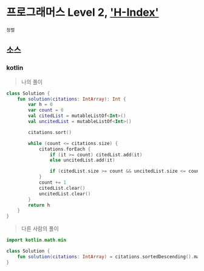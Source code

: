 # 프로그래머스 Level 2, ['H-Index'](https://programmers.co.kr/learn/courses/30/lessons/42747)

`정렬`

## 소스

### kotlin

> 나의 풀이

```kotlin
class Solution {
    fun solution(citations: IntArray): Int {
        var h = 0
        var count = 0
        val citedList = mutableListOf<Int>()
        val uncitedList = mutableListOf<Int>()

        citations.sort()

        while (count <= citations.size) {
            citations.forEach {
                if (it >= count) citedList.add(it)
                else uncitedList.add(it)

                if (citedList.size >= count && uncitedList.size <= count) h = count
            }
            count += 1
            citedList.clear()
            uncitedList.clear()
        }
        return h
    }
}
```

> 다른 사람의 풀이

```kotlin
import kotlin.math.min

class Solution {
    fun solution(citations: IntArray) = citations.sortedDescending().mapIndexed { idx, item -> min(idx + 1, item) }.max()
}
```
